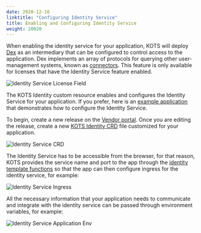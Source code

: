 ```yaml
---
date: 2020-12-16
linktitle: "Configuring Identity Service"
title: Enabling and Configuring Identity Service
weight: 20020
---
```


When enabling the identity service for your application, KOTS will deploy [Dex](https://dexidp.io/) as an intermediary that can be configured to control access to the application.
Dex implements an array of protocols for querying other user-management systems, known as [connectors](https://dexidp.io/docs/connectors/).
This feature is only available for licenses that have the Identity Service feature enabled.

![Identity Service License Field](/images/identity-service-license-field.png)

The KOTS Identity custom resource enables and configures the Identity Service for your application. If you prefer, here is an [example application](https://github.com/replicatedhq/kots-idp-example-app) that demonstrates how to configure the Identity Service.

To begin, create a new release on the [Vendor portal](https://vendor.replicated.com).
Once you are editing the release, create a new [KOTS Identity CRD](https://kots.io/vendor/additional-objects/identity/) file customized for your application.

![Identity Service CRD](/images/identity-service-crd.png)

The Identity Service has to be accessible from the browser, for that reason, KOTS provides the service name and port to the app through the [identity template functions](https://kots.io/reference/template-functions/identity-context/) so that the app can then configure ingress for the identity service, for example:

![Identity Service Ingress](/images/identity-service-ingress.png)

All the necessary information that your application needs to communicate and integrate with the identity service can be passed through environment variables, for example:

![Identity Service Application Env](/images/identity-service-app-env.png)